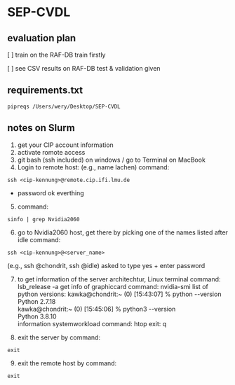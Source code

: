 # SEP-CVDL

## evaluation plan
[ ] train on the RAF-DB train firstly

[ ] see CSV results on RAF-DB test & validation given 

## requirements.txt
```
pipreqs /Users/wery/Desktop/SEP-CVDL
```

## notes on Slurm

1. get your CIP account information 
2. activate romote access
3. git bash (ssh included) on windows / go to Terminal on MacBook
4. Login to remote host: (e.g., name lachen) command:
```
ssh <cip-kennung>@remote.cip.ifi.lmu.de
```
 + password
ok everthing

5. command:
```
sinfo | grep Nvidia2060
```

6. go to Nvidia2060 host, get there by picking one of the names listed after idle 
command: 
```
ssh <cip-kennung>@<server_name>
```
(e.g., ssh <cip-kennung>@chondrit, ssh <cip-kennung>@idle) asked to type yes + enter password

7. to get information of the server architechtur, 
Linux terminal command: lsb_release -a
get info of graphiccard command: nvidia-smi
list of python versions: 
kawka@chondrit:~ (0) [15:43:07] % python --version  
Python 2.7.18  
kawka@chondrit:~ (0) [15:45:06] % python3 --version  
Python 3.8.10  
information systemworkload command: htop 
exit: q

8. exit the server by command:
```
exit
```

9. exit the remote host by command:
```
exit
```